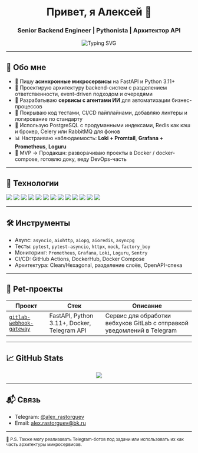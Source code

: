 <h1 align="center">Привет, я Алексей 👋</h1>
<h3 align="center">Senior Backend Engineer | Pythonista | Архитектор API</h3>

<p align="center">
  <img src="https://readme-typing-svg.herokuapp.com?font=Fira+Code&size=22&pause=1000&center=true&vCenter=true&width=500&lines=Backend+Developer;FastAPI+%2F+PostgreSQL+%2F+Docker;Async+Python+%2F+Clean+Architecture;RabbitMQ+%2F+Redis+%2F+Grafana;Production-ready+APIs" alt="Typing SVG" />
</p>

---

## 🧠 Обо мне

- 🔧 Пишу **асинхронные микросервисы** на FastAPI и Python 3.11+  
- 🧱 Проектирую архитектуру backend-систем с разделением ответственности, event-driven подходом и очередями
- 🤖 Разрабатываю **сервисы с агентами ИИ** для автоматизации бизнес-процессов
- 🧪 Покрываю код тестами, CI/CD пайплайнами, добавляю линтеры и логирование по стандарту
- 🧰 Использую PostgreSQL с продуманными индексами, Redis как кэш и брокер, Celery или RabbitMQ для фонов
- 📊 Настраиваю наблюдаемость: **Loki + Promtail**, **Grafana + Prometheus**, **Loguru**
- 🚀 MVP → Продакшн: разворачиваю проекты в Docker / docker-compose, готовлю доку, веду DevOps-часть

---

## 🚀 Технологии

<p>
  <img src="https://img.shields.io/badge/-Python-333?style=for-the-badge&logo=python">
  <img src="https://img.shields.io/badge/-FastAPI-333?style=for-the-badge&logo=fastapi">
  <img src="https://img.shields.io/badge/-Pydantic-333?style=for-the-badge&logo=python">
  <img src="https://img.shields.io/badge/-PostgreSQL-333?style=for-the-badge&logo=postgresql">
  <img src="https://img.shields.io/badge/-Redis-333?style=for-the-badge&logo=redis">
  <img src="https://img.shields.io/badge/-RabbitMQ-333?style=for-the-badge&logo=rabbitmq">
  <img src="https://img.shields.io/badge/-Docker-333?style=for-the-badge&logo=docker">
  <img src="https://img.shields.io/badge/-Grafana-333?style=for-the-badge&logo=grafana">
  <img src="https://img.shields.io/badge/-Prometheus-333?style=for-the-badge&logo=prometheus">
  <img src="https://img.shields.io/badge/-GitHub%20Actions-333?style=for-the-badge&logo=githubactions">
  <img src="https://img.shields.io/badge/-React-333?style=for-the-badge&logo=react">
  <img src="https://img.shields.io/badge/-Vue.js-333?style=for-the-badge&logo=vue.js">
  <img src="https://img.shields.io/badge/-Streamlit-333?style=for-the-badge&logo=streamlit">
</p>

---

## 🛠 Инструменты

- Async: `asyncio`, `aiohttp`, `aiopg`, `aioredis`, `asyncpg`
- Тесты: `pytest`, `pytest-asyncio`, `httpx`, `mock`, `factory_boy`
- Мониторинг: `Prometheus`, `Grafana`, `Loki`, `Loguru`, `Sentry`
- CI/CD: GitHub Actions, DockerHub, Docker Compose
- Архитектура: Clean/Hexagonal, разделение слоёв, OpenAPI-спека

---

## 📂 Pet-проекты

| Проект | Стек | Описание |
|--------|------|----------|
| [`gitlab-webhook-gateway`](https://github.com/Rastorguev763/gitlab_webhook_gateway) | FastAPI, Python 3.11+, Docker, Telegram API | Сервис для обработки вебхуков GitLab с отправкой уведомлений в Telegram |

---

## 📈 GitHub Stats

<p align="center">
  <img src="https://github-readme-stats.vercel.app/api?username=Rastorguev763&show_icons=true&theme=tokyonight&hide=prs"/>
</p>

---

## 📬 Связь

- Telegram: [@alex_rastorguev](https://t.me/alex_rastorguev)
- Email: <alex.rastorguev@bk.ru>

---

<sub>🧩 P.S. Также могу реализовать Telegram-ботов под задачи или использовать их как часть архитектуры микросервисов.</sub>
